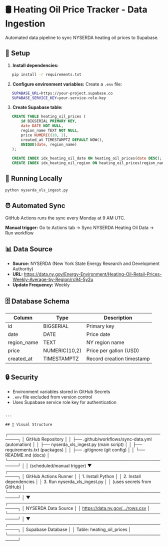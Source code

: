 # 🛢️ Heating Oil Price Tracker - Data Ingestion

Automated data pipeline to sync NYSERDA heating oil prices to Supabase.

## 🚀 Setup

1. **Install dependencies:**
```bash
   pip install -r requirements.txt
```

2. **Configure environment variables:**
   Create a `.env` file:
```bash
   SUPABASE_URL=https://your-project.supabase.co
   SUPABASE_SERVICE_KEY=your-service-role-key
```

3. **Create Supabase table:**
```sql
   CREATE TABLE heating_oil_prices (
       id BIGSERIAL PRIMARY KEY,
       date DATE NOT NULL,
       region_name TEXT NOT NULL,
       price NUMERIC(10, 2),
       created_at TIMESTAMPTZ DEFAULT NOW(),
       UNIQUE(date, region_name)
   );
   
   CREATE INDEX idx_heating_oil_date ON heating_oil_prices(date DESC);
   CREATE INDEX idx_heating_oil_region ON heating_oil_prices(region_name);
```

## 🏃 Running Locally
```bash
python nyserda_xls_ingest.py
```

## ⏰ Automated Sync

GitHub Actions runs the sync every Monday at 9 AM UTC.

**Manual trigger:** Go to Actions tab → Sync NYSERDA Heating Oil Data → Run workflow

## 📊 Data Source

- **Source:** NYSERDA (New York State Energy Research and Development Authority)
- **URL:** https://data.ny.gov/Energy-Environment/Heating-Oil-Retail-Prices-Weekly-Average-by-Region/rc94-5y2u
- **Update Frequency:** Weekly

## 🗄️ Database Schema

| Column       | Type         | Description                    |
|--------------|--------------|--------------------------------|
| id           | BIGSERIAL    | Primary key                    |
| date         | DATE         | Price date                     |
| region_name  | TEXT         | NY region name                 |
| price        | NUMERIC(10,2)| Price per gallon (USD)         |
| created_at   | TIMESTAMPTZ  | Record creation timestamp      |

## 🔒 Security

- Environment variables stored in GitHub Secrets
- `.env` file excluded from version control
- Uses Supabase service role key for authentication
```

---

## 🎯 Visual Structure
```
┌─────────────────────────────────────────────────────┐
│  GitHub Repository                                  │
│  ├── .github/workflows/sync-data.yml  (automation) │
│  ├── nyserda_xls_ingest.py           (main script) │
│  ├── requirements.txt                 (packages)   │
│  ├── .gitignore                       (git config) │
│  └── README.md                        (docs)       │
└─────────────────────────────────────────────────────┘
                      │
                      │ (scheduled/manual trigger)
                      ▼
┌─────────────────────────────────────────────────────┐
│  GitHub Actions Runner                              │
│  1. Install Python                                  │
│  2. Install dependencies                            │
│  3. Run nyserda_xls_ingest.py                       │
│     (uses secrets from GitHub)                      │
└─────────────────────────────────────────────────────┘
                      │
                      ▼
┌─────────────────────────────────────────────────────┐
│  NYSERDA Data Source                                │
│  https://data.ny.gov/.../rows.csv                   │
└─────────────────────────────────────────────────────┘
                      │
                      ▼
┌─────────────────────────────────────────────────────┐
│  Supabase Database                                  │
│  Table: heating_oil_prices                          │
└─────────────────────────────────────────────────────┘